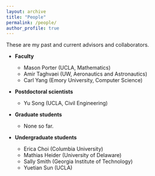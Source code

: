 ```yaml
---
layout: archive
title: "People"
permalink: /people/
author_profile: true
---
```


These are my past and current advisors and collaborators.

* **Faculty**
  - Mason Porter (UCLA, Mathematics)
  - Amir Taghvaei (UW, Aeronautics and Astronautics)
  - Carl Yang (Emory University, Computer Science)

* **Postdoctoral scientists**
  - Yu Song (UCLA, Civil Engineering)

* **Graduate students**
  - None so far.

* **Undergraduate students**
  - Erica Choi (Columbia University)
  - Mathias Heider (University of Delaware)
  - Sally Smith (Georgia Institute of Technology)
  - Yuetian Sun (UCLA)

